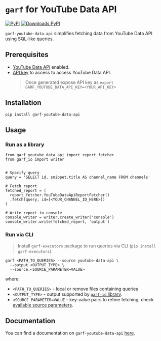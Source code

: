# `garf` for YouTube Data API

[![PyPI](https://img.shields.io/pypi/v/garf-youtube-data-api?logo=pypi&logoColor=white&style=flat-square)](https://pypi.org/project/garf-youtube-data-api)
[![Downloads PyPI](https://img.shields.io/pypi/dw/garf-youtube-data-api?logo=pypi)](https://pypi.org/project/garf-youtube-data-api/)

`garf-youtube-data-api` simplifies fetching data from YouTube Data API using SQL-like queries.

## Prerequisites

* [YouTube Data API](https://console.cloud.google.com/apis/library/youtube.googleapis.com) enabled.
* [API key](https://support.google.com/googleapi/answer/6158862?hl=en) to access to access YouTube Data API.
    > Once generated expose API key as `export GARF_YOUTUBE_DATA_API_KEY=<YOUR_API_KEY>`

## Installation

`pip install garf-youtube-data-api`

## Usage

### Run as a library
```
from garf_youtube_data_api import report_fetcher
from garf_io import writer


# Specify query
query = 'SELECT id, snippet.title AS channel_name FROM channels'

# Fetch report
fetched_report = (
  report_fetcher.YouTubeDataApiReportFetcher()
  .fetch(query, id=[<YOUR_CHANNEL_ID_HERE>])
)

# Write report to console
console_writer = writer.create_writer('console')
console_writer.write(fetched_report, 'output')
```

### Run via CLI

> Install `garf-executors` package to run queries via CLI (`pip install garf-executors`).

```
garf <PATH_TO_QUERIES> --source youtube-data-api \
  --output <OUTPUT_TYPE> \
  --source.<SOURCE_PARAMETER=VALUE>
```

where:

* `<PATH_TO_QUERIES>` - local or remove files containing queries
* `<OUTPUT_TYPE>` - output supported by [`garf-io` library](https://google.github.io/garf/usage/writers/).
* `<SOURCE_PARAMETER=VALUE` - key-value pairs to refine fetching, check [available source parameters](https://google.github.io/garf/fetchers/youtube-data-api/#available-source-parameters).

## Documentation

You can find a documentation on `garf-youtube-data-api` [here](https://google.github.io/garf/fetchers/youtube-data-api/).
